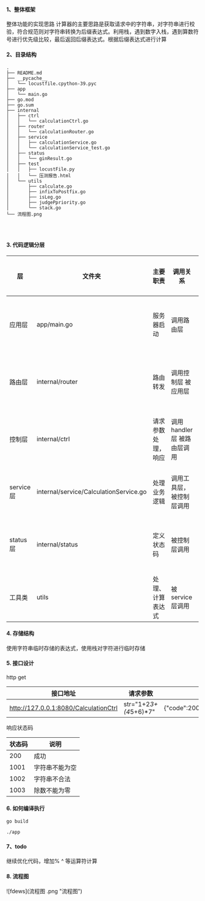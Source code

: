 
#### 1、整体框架
整体功能的实现思路
计算器的主要思路是获取请求中的字符串，对字符串进行校验，符合规范则对字符串转换为后缀表达式。利用栈，遇到数字入栈，遇到算数符号进行优先级比较，最后返回后缀表达式。根据后缀表达式进行计算

#### 2、目录结构
```
.
├── README.md
├── __pycache__
│   └── locustfile.cpython-39.pyc
├── app
│   └── main.go
├── go.mod
├── go.sum
├── internal
│   ├── ctrl
│   │   └── calculationCtrl.go
│   ├── router
│   │   └── calculationRouter.go
│   ├── service
│   │   ├── calculationService.go
│   │   └── calculationService_test.go
│   ├── status
│   │   └── ginResult.go
│   ├── test
│   │   ├── locustFile.py
│   │   └── 压测报告.html
│   └── utils
│       ├── calculate.go
│       ├── infixToPostfix.go
│       ├── isLeg.go
│       ├── judgePpriority.go
│       └── stack.go
└── 流程图.png




```

#### 3. 代码逻辑分层


|层|文件夹|主要职责|调用关系|其他说明|
| ------------ | ------------ | ------------ | ------------ | ------------ |
|应用层 |app/main.go  |服务器启动 |调用路由层  |不可同层调用
|路由层 |internal/router  |路由转发 | 调用控制层 被应用层   |不可同层调用
|控制层 |internal/ctrl |请求参数处理，响应 | 调用handler层 被路由层调用    |不可同层调用
|service层 |internal/service/CalculationService.go  |处理业务逻辑 | 调用工具层，被控制层调用    |可同层调用
|status层 |internal/status  |定义状态码 | 被控制层调用    |不可同层调用
| 工具类 |utils  |处理、计算表达式 | 被service层调用   |可同层调用

#### 4. 存储结构

使用字符串临时存储的表达式，使用栈对字符进行临时存储

#### 5. 接口设计

http get

| 接口地址  |  请求参数 |  响应参数|
   | ------------ | ------------ | ------------ |
|  http://127.0.0.1:8080/CalculationCtrl |  str="1+2*3+(4*5+6)*7" |  {"code":200,"msg":"OK","data":189}|

响应状态码

|状态码|  说明 |
| ------------ | ------------ |
| 200  | 成功  |
| 1001  |  字符串不能为空 |
| 1002 |   字符串不合法|
| 1003  | 除数不能为零  |


#### 6. 如何编译执行

`
go build
`

`
./app
`

#### 7、todo

继续优化代码，增加% ^ 等运算符计算

#### 8. 流程图

![fdews](流程图 .png "流程图")

